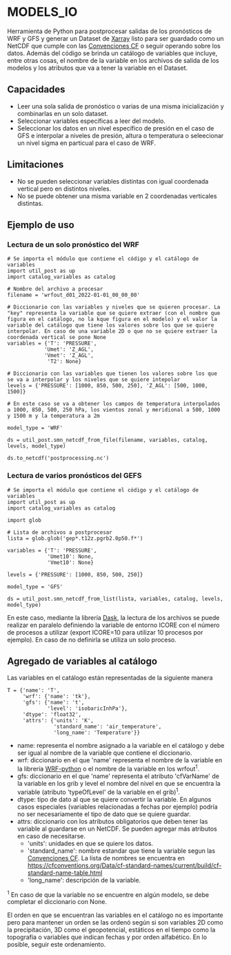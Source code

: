# MODELS_IO

Herramienta de Python para postprocesar salidas de los pronósticos de WRF y GFS y generar un Dataset de [Xarray](https://docs.xarray.dev/en/stable/) listo para ser guardado como un NetCDF que cumple con las [Convenciones CF](https://cfconventions.org/) o seguir operando sobre los datos. 
Además del código se brinda un catálogo de variables que incluye, entre otras cosas, el nombre de la variable en los archivos de salida de los modelos y los atributos que va a tener la variable en el Dataset.

## Capacidades

* Leer una sola salida de pronóstico o varias de una misma inicialización y combinarlas en un solo dataset.
* Seleccionar variables específicas a leer del modelo.
* Seleccionar los datos en un nivel específico de presión en el caso de GFS e interpolar a niveles de presión, altura o temperatura o seleecionar un nivel sigma en particual para el caso de WRF.

## Limitaciones
* No se pueden seleccionar variables distintas con igual coordenada vertical pero en distintos niveles.
* No se puede obtener una misma variable en 2 coordenadas verticales distintas.

## Ejemplo de uso

### Lectura de un solo pronóstico del WRF

    # Se importa el módulo que contiene el código y el catálogo de variables
    import util_post as up
    import catalog_variables as catalog
    
    # Nombre del archivo a procesar
    filename = 'wrfout_d01_2022-01-01_00_00_00'

    # Diccionario con las variables y niveles que se quieren procesar. La "key" representa la variable que se quiere extraer (con el nombre que figura en el catálogo, no la kque figura en el modelo) y el valor la variable del catálogo que tiene los valores sobre los que se quiere interpolar. En caso de una variable 2D o que no se quiere extraer la coordenada vertical se pone None 
    variables = {'T': 'PRESSURE', 
                'Umet': 'Z_AGL', 
                'Vmet': 'Z_AGL',
                 'T2': None}

    # Diccionario con las variables que tienen los valores sobre los que se va a interpolar y los niveles que se quiere intepolar
    levels = {'PRESSURE': [1000, 850, 500, 250], 'Z_AGL': [500, 1000, 1500]}

    # En este caso se va a obtener los campos de temperatura interpolados a 1000, 850, 500, 250 hPa, los vientos zonal y meridional a 500, 1000 y 1500 m y la temperatura a 2m

    model_type = 'WRF'

    ds = util_post.smn_netcdf_from_file(filename, variables, catalog, levels, model_type)

    ds.to_netcdf('postprocessing.nc')

### Lectura de varios pronósticos del GEFS

    # Se importa el módulo que contiene el código y el catálogo de variables
    import util_post as up
    import catalog_variables as catalog
    
    import glob

    # Lista de archivos a postprocesar
    lista = glob.glob('gep*.t12z.pgrb2.0p50.f*')

    variables = {'T': 'PRESSURE', 
                 'Umet10': None, 
                 'Vmet10': None}

    levels = {'PRESSURE': [1000, 850, 500, 250]}

    model_type = 'GFS'

    ds = util_post.smn_netcdf_from_list(lista, variables, catalog, levels, model_type)


En este caso, mediante la librería [Dask](https://www.dask.org/), la lectura de los archivos se puede realizar en paralelo definiendo la variable de entorno ICORE con el número de procesos a utilizar (export ICORE=10 para utilizar 10 procesos por ejemplo). En caso de no definirla se utiliza un solo proceso.


## Agregado de variables al catálogo

Las variables en el catálogo están representadas de la siguiente manera

    T = {'name': 'T',
         'wrf': {'name': 'tk'},
         'gfs': {'name': 't',
                 'level': 'isobaricInhPa'},
         'dtype': 'float32',
         'attrs': {'units': 'K',
                   'standard_name': 'air_temperature',
                   'long_name': 'Temperature'}}

* name: representa el nombre asignado a la variable en el catálogo y debe ser igual al nombre de la variable que contiene el diccionario.
* wrf: diccionario en el que 'name' representa el nombre de la variable en la librería [WRF-python](https://wrf-python.readthedocs.io/en/latest/index.html) o el nombre de la variable en los wrfout<sup>1</sup>.
* gfs: diccionario en el que 'name' representa el atributo 'cfVarName' de la variable en los grib y level el nombre del nivel en que se encuentra la variable (atributo 'typeOfLevel' de la variable en el grib)<sup>1</sup>.
* dtype: tipo de dato al que se quiere convertir la variable. En algunos casos especiales (variables relacionadas a fechas por ejemplo) podría no ser necesariamente el tipo de dato que se quiere guardar.
* attrs: diccionario con los atributos obligatorios que deben tener las variable al guardarse en un NetCDF. Se pueden agregar más atributos en caso de necesitarse. 
    - 'units': unidades en que se quiere los datos.
    - 'standard_name': nombre estandar que tiene la variable segun las [Convenciones CF](https://cfconventions.org/). La lista de nombres se encuentra en https://cfconventions.org/Data/cf-standard-names/current/build/cf-standard-name-table.html
    - 'long_name': descripción de la variable.

<sup>1</sup> En caso de que la variable no se encuentre en algún modelo, se debe completar el diccionario con None.
 
El orden en que se encuentran las variables en el catálogo no es importante pero para mantener un orden se las ordenó según si son variables 2D como la precipitación, 3D como el geopotencial, estáticos en el tiempo como la topografía o variables que indican fechas y por orden alfabético. En lo posible, seguir este ordenamiento.
